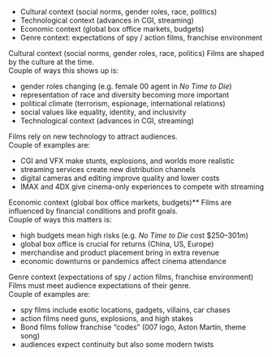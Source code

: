 - Cultural context (social norms, gender roles, race, politics)
- Technological context (advances in CGI, streaming)
- Economic context (global box office markets, budgets)
- Genre context: expectations of spy / action films, franchise environment

Cultural context (social norms, gender roles, race, politics)
Films are shaped by the culture at the time.  
Couple of ways this shows up is:
- gender roles changing (e.g. female 00 agent in _No Time to Die_)
- representation of race and diversity becoming more important    
- political climate (terrorism, espionage, international relations)
- social values like equality, identity, and inclusivity
- Technological context (advances in CGI, streaming)

Films rely on new technology to attract audiences.  
Couple of examples are:
- CGI and VFX make stunts, explosions, and worlds more realistic
- streaming services create new distribution channels
- digital cameras and editing improve quality and lower costs
- IMAX and 4DX give cinema-only experiences to compete with streaming

Economic context (global box office markets, budgets)**
Films are influenced by financial conditions and profit goals.  
Couple of ways this matters is:
- high budgets mean high risks (e.g. _No Time to Die_ cost $250–301m)
- global box office is crucial for returns (China, US, Europe)
- merchandise and product placement bring in extra revenue
- economic downturns or pandemics affect cinema attendance

Genre context (expectations of spy / action films, franchise environment)
Films must meet audience expectations of their genre.  
Couple of examples are:
- spy films include exotic locations, gadgets, villains, car chases
- action films need guns, explosions, and high stakes
- Bond films follow franchise “codes” (007 logo, Aston Martin, theme song)
- audiences expect continuity but also some modern twists
